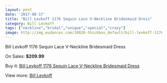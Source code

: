 ```yaml
---
layout: post
date: '2017-08-17'
title: "Bill Levkoff 1176 Sequin Lace V-Neckline Bridesmaid Dress"
category: Bill Levkoff
tags: ["neckline","bridal","unique","special","crazy"]
image: http://img.eudances.com/10020-thickbox_default/bill-levkoff-1176-sequin-lace-v-neckline-bridesmaid-dress.jpg
---
```

Bill Levkoff 1176 Sequin Lace V-Neckline Bridesmaid Dress

On Sales: **$209.99**
<a href="https://www.eudances.com/en/bill-levkoff/3291-bill-levkoff-1176-sequin-lace-v-neckline-bridesmaid-dress.html"><amp-img layout="responsive" width="600" height="600" src="//img.eudances.com/10020-thickbox_default/bill-levkoff-1176-sequin-lace-v-neckline-bridesmaid-dress.jpg" alt="Bill Levkoff 1176 Sequin Lace V-Neckline Bridesmaid Dress 0" /></a>
<a href="https://www.eudances.com/en/bill-levkoff/3291-bill-levkoff-1176-sequin-lace-v-neckline-bridesmaid-dress.html"><amp-img layout="responsive" width="600" height="600" src="//img.eudances.com/10023-thickbox_default/bill-levkoff-1176-sequin-lace-v-neckline-bridesmaid-dress.jpg" alt="Bill Levkoff 1176 Sequin Lace V-Neckline Bridesmaid Dress 1" /></a>
<a href="https://www.eudances.com/en/bill-levkoff/3291-bill-levkoff-1176-sequin-lace-v-neckline-bridesmaid-dress.html"><amp-img layout="responsive" width="600" height="600" src="//img.eudances.com/10022-thickbox_default/bill-levkoff-1176-sequin-lace-v-neckline-bridesmaid-dress.jpg" alt="Bill Levkoff 1176 Sequin Lace V-Neckline Bridesmaid Dress 2" /></a>
<a href="https://www.eudances.com/en/bill-levkoff/3291-bill-levkoff-1176-sequin-lace-v-neckline-bridesmaid-dress.html"><amp-img layout="responsive" width="600" height="600" src="//img.eudances.com/10021-thickbox_default/bill-levkoff-1176-sequin-lace-v-neckline-bridesmaid-dress.jpg" alt="Bill Levkoff 1176 Sequin Lace V-Neckline Bridesmaid Dress 3" /></a>

Buy it: [Bill Levkoff 1176 Sequin Lace V-Neckline Bridesmaid Dress](https://www.eudances.com/en/bill-levkoff/3291-bill-levkoff-1176-sequin-lace-v-neckline-bridesmaid-dress.html "Bill Levkoff 1176 Sequin Lace V-Neckline Bridesmaid Dress")

View more: [Bill Levkoff](https://www.eudances.com/en/57-bill-levkoff "Bill Levkoff")